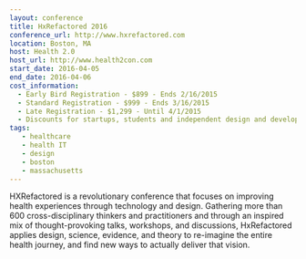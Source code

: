 ```yaml
---
layout: conference
title: HxRefactored 2016
conference_url: http://www.hxrefactored.com
location: Boston, MA
host: Health 2.0
host_url: http://www.health2con.com
start_date: 2016-04-05
end_date: 2016-04-06
cost_information:
  - Early Bird Registration - $899 - Ends 2/16/2015
  - Standard Registration - $999 - Ends 3/16/2015
  - Late Registration - $1,299 - Until 4/1/2015
  - Discounts for startups, students and independent design and developer professionals.
tags:
   - healthcare
   - health IT
   - design
   - boston
   - massachusetts
---
```


HXRefactored is a revolutionary conference that focuses on improving health experiences through technology and design. Gathering more than 600 cross-disciplinary thinkers and practitioners and through an inspired mix of thought-provoking talks, workshops, and discussions, HxRefactored applies design, science, evidence, and theory to re-imagine the entire health journey, and find new ways to
actually deliver that vision.
